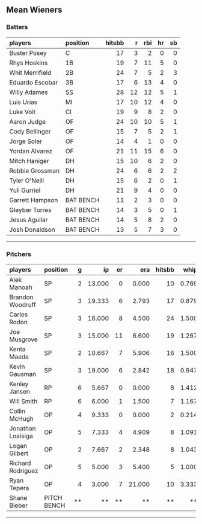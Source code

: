 ## Mean Wieners

### Batters

 
|players         |position  | hitsbb|  r| rbi| hr| sb| 
|:---------------|:---------|------:|--:|---:|--:|--:| 
|Buster Posey    |C         |     17|  3|   2|  0|  0| 
|Rhys Hoskins    |1B        |     19|  7|  11|  5|  0| 
|Whit Merrifield |2B        |     24|  7|   5|  2|  3| 
|Eduardo Escobar |3B        |     17|  6|  13|  4|  0| 
|Willy Adames    |SS        |     28| 12|  12|  5|  1| 
|Luis Urias      |MI        |     17| 10|  12|  4|  0| 
|Luke Voit       |CI        |     19|  9|   8|  2|  0| 
|Aaron Judge     |OF        |     24| 10|  10|  5|  1| 
|Cody Bellinger  |OF        |     15|  7|   5|  2|  1| 
|Jorge Soler     |OF        |     14|  4|   1|  0|  0| 
|Yordan Alvarez  |OF        |     21| 11|  15|  6|  0| 
|Mitch Haniger   |DH        |     15| 10|   6|  2|  0| 
|Robbie Grossman |DH        |     24|  6|   6|  2|  2| 
|Tyler O'Neill   |DH        |     15|  6|   2|  0|  1| 
|Yuli Gurriel    |DH        |     21|  9|   4|  0|  0| 
|Garrett Hampson |BAT BENCH |     11|  2|   3|  0|  0| 
|Gleyber Torres  |BAT BENCH |     14|  3|   5|  0|  1| 
|Jesus Aguilar   |BAT BENCH |     14|  5|   8|  2|  0| 
|Josh Donaldson  |BAT BENCH |     13|  5|   7|  3|  0| 

* * *

### Pitchers

 
|players           |position    |  g|     ip| er|    era| hitsbb|  whip| so|  w| sv| 
|:-----------------|:-----------|--:|------:|--:|------:|------:|-----:|--:|--:|--:| 
|Alek Manoah       |SP          |  2| 13.000|  0|  0.000|     10| 0.769| 16|  1|  0| 
|Brandon Woodruff  |SP          |  3| 19.333|  6|  2.793|     17| 0.879| 23|  2|  0| 
|Carlos Rodon      |SP          |  3| 16.000|  8|  4.500|     24| 1.500| 25|  1|  0| 
|Joe Musgrove      |SP          |  3| 15.000| 11|  6.600|     19| 1.267| 12|  1|  0| 
|Kenta Maeda       |SP          |  2| 10.667|  7|  5.906|     16| 1.500| 14|  1|  0| 
|Kevin Gausman     |SP          |  3| 19.000|  6|  2.842|     18| 0.947| 21|  0|  0| 
|Kenley Jansen     |RP          |  6|  5.667|  0|  0.000|      8| 1.412|  9|  0|  3| 
|Will Smith        |RP          |  6|  6.000|  1|  1.500|      7| 1.167|  6|  2|  3| 
|Collin McHugh     |OP          |  4|  9.333|  0|  0.000|      2| 0.214| 14|  1|  0| 
|Jonathan Loaisiga |OP          |  5|  7.333|  4|  4.909|      8| 1.091| 14|  0|  0| 
|Logan Gilbert     |OP          |  2|  7.667|  2|  2.348|      8| 1.043|  9|  0|  0| 
|Richard Rodriguez |OP          |  5|  5.000|  3|  5.400|      5| 1.000|  3|  1|  3| 
|Ryan Tepera       |OP          |  4|  3.000|  7| 21.000|     10| 3.333|  2|  0|  0| 
|Shane Bieber      |PITCH BENCH | **|     **| **|     **|     **|    **| **| **| **| 


* * *


